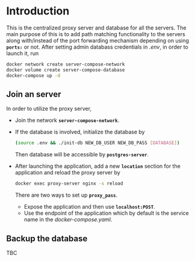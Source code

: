 # Introduction

This is the centralized proxy server and database for all the servers. The main purpose of this is to add path matching functionality to the servers along with/instead of the port forwarding mechanism depending on using **`ports:`** or not. After setting admin databass credentials in *.env*, in order to launch it, run

```bash
docker network create server-compose-network
docker volume create server-compose-database
docker-compose up -d
```

## Join an server

In order to utilize the proxy server,

* Join the network **`server-compose-network`**.
* If the database is involved, initialize the database by

    ```bash
    (source .env && ./init-db NEW_DB_USER NEW_DB_PASS [DATABASE])
    ```

    Then database will be accessible by **`postgres-server`**.

* After launching the application, add a new **`location`** section for the application and reload the proxy server by

    ```bash
    docker exec proxy-server nginx -s reload
    ```

    There are two ways to set up **`proxy_pass`**.

  * Expose the application and then use **`localhost:POST`**.
  * Use the endpoint of the application which by default is the service name in the *docker-compose.yaml*.

## Backup the database

TBC
